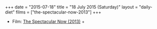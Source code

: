 +++
date = "2015-07-18"
title = "18 July 2015 (Saturday)"
layout = "daily-diet"
films = ["the-spectacular-now-2013"]
+++

<ul>
<li class="entry Film">Film: <a href="/films/the-spectacular-now-2013">The Spectacular Now (2013)</a> +</li>
</ul>